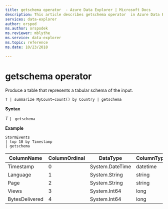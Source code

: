 ```yaml
---
title: getschema operator  - Azure Data Explorer | Microsoft Docs
description: This article describes getschema operator  in Azure Data Explorer.
services: data-explorer
author: orspod
ms.author: orspodek
ms.reviewer: mblythe
ms.service: data-explorer
ms.topic: reference
ms.date: 10/23/2018

---
```

# getschema operator 

Produce a table that represents a tabular schema of the input.

```kusto
T | summarize MyCount=count() by Country | getschema 
```

**Syntax**

*T* `| ` `getschema`

**Example**

```kusto
StormEvents
| top 10 by Timestamp
| getschema
```

|ColumnName|ColumnOrdinal|DataType|ColumnType|
|---|---|---|---|
|Timestamp|0|System.DateTime|datetime|
|Language|1|System.String|string|
|Page|2|System.String|string|
|Views|3|System.Int64|long
|BytesDelivered|4|System.Int64|long